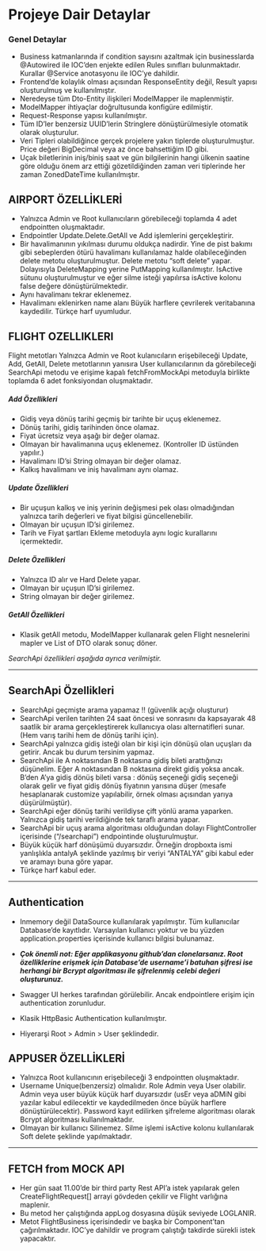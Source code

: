 # Projeye Dair Detaylar

### Genel Detaylar

- Business katmanlarında if condition sayısını azaltmak için businesslarda @Autowired ile IOC’den enjekte edilen Rules sınıfları bulunmaktadır. Kurallar @Service anotasyonu ile IOC’ye dahildir.
- Frontend’de kolaylık olması açısından ResponseEntity değil, Result yapısı oluşturulmuş ve kullanılmıştır.
- Neredeyse tüm Dto-Entity ilişkileri ModelMapper ile maplenmiştir.
- ModelMapper ihtiyaçlar doğrultusunda konfigüre edilmiştir.
- Request-Response yapısı kullanılmıştır.
- Tüm ID’ler benzersiz UUID’lerin Stringlere dönüştürülmesiyle otomatik olarak oluşturulur.
- Veri Tipleri olabildiğince gerçek projelere yakın tiplerde oluşturulmuştur. Price değeri BigDecimal veya az önce bahsettiğim ID gibi.
- Uçak biletlerinin iniş/biniş saat ve gün bilgilerinin hangi ülkenin saatine göre olduğu önem arz ettiği gözetildiğinden zaman veri tiplerinde her zaman ZonedDateTime kullanılmıştır.

## AIRPORT ÖZELLİKLERİ

- Yalnızca Admin ve Root kullanıcıların görebileceği toplamda 4 adet endpointten oluşmaktadır.
- Endpointler Update.Delete.GetAll ve Add işlemlerini gerçekleştirir.
- Bir havalimanının yıkılması durumu oldukça nadirdir. Yine de pist bakımı gibi sebeplerden ötürü havalimanı kullanılamaz halde olabileceğinden delete metotu oluşturulmuştur. Delete metotu “soft delete” yapar. Dolayısıyla DeleteMapping yerine PutMapping kullanılmıştır. IsActive sütunu oluşturulmuştur ve eğer silme isteği yapılırsa isActive kolonu false değere dönüştürülmektedir.
- Aynı havalimanı tekrar eklenemez.
- Havalimanı eklenirken name alanı Büyük harflere çevrilerek veritabanına kaydedilir. Türkçe harf uyumludur.

## FLIGHT OZELLIKLERI

Flight metotları Yalnızca Admin ve Root kulanıcıların erişebileceği Update, Add, GetAll, Delete metotlarının yanısıra User kullanıcılarının da görebileceği SearchApi metodu ve erişime kapalı fetchFromMockApi metoduyla birlikte toplamda 6 adet fonksiyondan oluşmaktadır.

##### Add Özellikleri

- Gidiş veya dönüş tarihi geçmiş bir tarihte bir uçuş eklenemez.
- Dönüş tarihi, gidiş tarihinden önce olamaz.
- Fiyat ücretsiz veya aşağı bir değer olamaz.
- Olmayan bir havalimanına uçuş eklenemez. (Kontroller ID üstünden yapılır.)
- Havalimanı ID’si String olmayan bir değer olamaz.
- Kalkış havalimanı ve iniş havalimanı aynı olamaz.

##### Update Özellikleri

- Bir uçuşun kalkış ve iniş yerinin değişmesi pek olası olmadığından yalnızca tarih değerleri ve fiyat bilgisi güncellenebilir.
- Olmayan bir uçuşun ID’si girilemez.
- Tarih ve Fiyat şartları Ekleme metoduyla aynı logic kurallarını içermektedir.

##### Delete Özellikleri

- Yalnızca ID alır ve Hard Delete yapar.
- Olmayan bir uçuşun ID’si girilemez.
- String olmayan bir değer girilemez.

##### GetAll Özellikleri

- Klasik getAll metodu, ModelMapper kullanarak gelen Flight nesnelerini mapler ve List of DTO olarak sonuç döner.

_SearchApi özellikleri aşağıda ayrıca verilmiştir._

---

## SearchApi Özellikleri

- SearchApi geçmişte arama yapamaz !! (güvenlik açığı oluşturur)
- SearchApi verilen tarihten 24 saat öncesi ve sonrasını da kapsayarak 48 saatlik bir arama gerçekleştirerek kullanıcıya olası alternatifleri sunar. (Hem varış tarihi hem de dönüş tarihi için).
- SearchApi yalnızca gidiş isteği olan bir kişi için dönüşü olan uçuşları da getirir. Ancak bu durum tersinim yapmaz.
- SearchApi ile A noktasından B noktasına gidiş bileti arattığınızı düşünelim. Eğer A noktasından B noktasına direkt gidiş yoksa ancak. B’den A’ya gidiş dönüş bileti varsa : dönüş seçeneği gidiş seçeneği olarak gelir ve fiyat gidiş dönüş fiyatının yarısına düşer (mesafe hesaplanarak customize yapılabilir, örnek olması açısından yarıya düşürülmüştür).
- SearchApi eğer dönüş tarihi verildiyse çift yönlü arama yaparken. Yalnızca gidiş tarihi verildiğinde tek taraflı arama yapar.
- SearchApi bir uçuş arama algoritması olduğundan dolayı FlightController içerisinde (“/searchapi”) endpointinde oluşturulmuştur.
- Büyük küçük harf dönüşümü duyarsızdır. Örneğin dropboxta ismi yanlışlıkla antalyA şeklinde yazılmış bir veriyi “ANTALYA” gibi kabul eder ve aramayı buna göre yapar.
- Türkçe harf kabul eder.

---

## Authentication

- Inmemory değil DataSource kullanılarak yapılmıştır. Tüm kullanıcılar Database’de kayıtlıdır. Varsayılan kullanıcı yoktur ve bu yüzden application.properties içerisinde kullanıcı bilgisi bulunamaz.

- _**Çok önemli not: Eğer applikasyonu github’dan clonelarsanız. Root özelliklerine erişmek için Database’de username’i batuhan şifresi ise herhangi bir Bcrypt algoritması ile şifrelenmiş celebi değeri oluşturunuz.**_

- Swagger UI herkes tarafından görülebilir. Ancak endpointlere erişim için authentication zorunludur.
- Klasik HttpBasic Authentication kullanılmıştır.
- Hiyerarşi Root > Admin > User şeklindedir.

## APPUSER ÖZELLİKLERİ

- Yalnızca Root kullanıcının erişebileceği 3 endpointten oluşmaktadır.
- Username Unique(benzersiz) olmalıdır. Role Admin veya User olabilir. Admin veya user büyük küçük harf duyarsızdır (usEr veya aDMiN gibi yazılar kabul edilecektir ve kaydedilmeden önce büyük harflere dönüştürülecektir). Password kayıt edilirken şifreleme algoritması olarak Bcrypt algoritması kullanılmaktadır.
- Olmayan bir kullanıcı Silinemez. Silme işlemi isActive kolonu kullanılarak Soft delete şeklinde yapılmaktadır.

---

## FETCH from MOCK API

- Her gün saat 11.00’de bir third party Rest API’a istek yapılarak gelen CreateFlightRequest[] arrayi gövdeden çekilir ve Flight varlığına maplenir.
- Bu metod her çalıştığında appLog dosyasına düşük seviyede LOGLANIR.
- Metot FlightBusiness içerisindedir ve başka bir Component’tan çağırılmaktadır. IOC’ye dahildir ve program çalıştığı takdirde sürekli istek yapacaktır.
